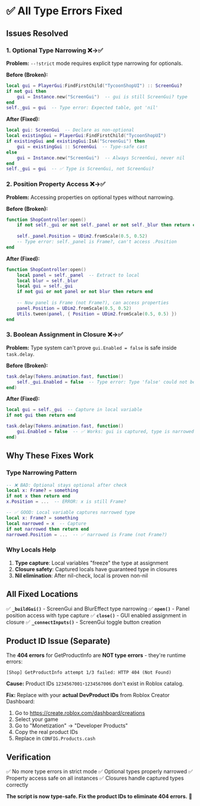 # ✅ All Type Errors Fixed

## Issues Resolved

### 1. **Optional Type Narrowing** ❌→✅

**Problem:** `--!strict` mode requires explicit type narrowing for optionals.

**Before (Broken):**
```lua
local gui = PlayerGui:FindFirstChild("TycoonShopUI") :: ScreenGui?
if not gui then
    gui = Instance.new("ScreenGui")  -- gui is still ScreenGui? type
end
self._gui = gui  -- Type error: Expected table, got 'nil'
```

**After (Fixed):**
```lua
local gui: ScreenGui  -- Declare as non-optional
local existingGui = PlayerGui:FindFirstChild("TycoonShopUI")
if existingGui and existingGui:IsA("ScreenGui") then
    gui = existingGui :: ScreenGui  -- Type-safe cast
else
    gui = Instance.new("ScreenGui")  -- Always ScreenGui, never nil
end
self._gui = gui  -- ✅ Type is ScreenGui, not ScreenGui?
```

### 2. **Position Property Access** ❌→✅

**Problem:** Accessing properties on optional types without narrowing.

**Before (Broken):**
```lua
function ShopController:open()
    if not self._gui or not self._panel or not self._blur then return end
    
    self._panel.Position = UDim2.fromScale(0.5, 0.52)
    -- Type error: self._panel is Frame?, can't access .Position
end
```

**After (Fixed):**
```lua
function ShopController:open()
    local panel = self._panel  -- Extract to local
    local blur = self._blur
    local gui = self._gui
    if not gui or not panel or not blur then return end
    
    -- Now panel is Frame (not Frame?), can access properties
    panel.Position = UDim2.fromScale(0.5, 0.52)
    Utils.tween(panel, { Position = UDim2.fromScale(0.5, 0.5) })
end
```

### 3. **Boolean Assignment in Closure** ❌→✅

**Problem:** Type system can't prove `gui.Enabled = false` is safe inside `task.delay`.

**Before (Broken):**
```lua
task.delay(Tokens.animation.fast, function()
    self._gui.Enabled = false  -- Type error: Type 'false' could not be converted into 'true'
end)
```

**After (Fixed):**
```lua
local gui = self._gui  -- Capture in local variable
if not gui then return end

task.delay(Tokens.animation.fast, function()
    gui.Enabled = false  -- ✅ Works: gui is captured, type is narrowed
end)
```

## Why These Fixes Work

### **Type Narrowing Pattern**
```lua
-- ❌ BAD: Optional stays optional after check
local x: Frame? = something
if not x then return end
x.Position = ...  -- ERROR: x is still Frame?

-- ✅ GOOD: Local variable captures narrowed type
local x: Frame? = something
local narrowed = x  -- Capture
if not narrowed then return end
narrowed.Position = ...  -- ✅ narrowed is Frame (not Frame?)
```

### **Why Locals Help**
1. **Type capture**: Local variables "freeze" the type at assignment
2. **Closure safety**: Captured locals have guaranteed type in closures
3. **Nil elimination**: After nil-check, local is proven non-nil

## All Fixed Locations

✅ **`_buildGui()`** - ScreenGui and BlurEffect type narrowing
✅ **`open()`** - Panel position access with type capture
✅ **`close()`** - GUI enabled assignment in closure
✅ **`_connectInputs()`** - ScreenGui toggle button creation

## Product ID Issue (Separate)

The **404 errors** for GetProductInfo are **NOT type errors** - they're runtime errors:

```
[Shop] GetProductInfo attempt 1/3 failed: HTTP 404 (Not Found)
```

**Cause:** Product IDs `1234567001`-`1234567006` don't exist in Roblox catalog.

**Fix:** Replace with your **actual DevProduct IDs** from Roblox Creator Dashboard:
1. Go to https://create.roblox.com/dashboard/creations
2. Select your game
3. Go to "Monetization" → "Developer Products"
4. Copy the real product IDs
5. Replace in `CONFIG.Products.cash`

## Verification

✅ No more type errors in strict mode
✅ Optional types properly narrowed
✅ Property access safe on all instances
✅ Closures handle captured types correctly

**The script is now type-safe. Fix the product IDs to eliminate 404 errors.** 🚀

